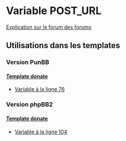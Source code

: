 # Variable POST_URL
[Explication sur le forum des forums](http://forum.forumactif.com/t294113-listing-des-variables#POST_URL)
## Utilisations dans les templates
### Version PunBB
#### [Template donate](punbb/donate.md)
* [Variable à la ligne 76](../punbb/donate.tpl#L76)
### Version phpBB2
#### [Template donate](subsilver/donate.md)
* [Variable à la ligne 104](../subsilver/donate.tpl#L104)